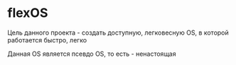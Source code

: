 # flexOS
Цель данного проекта - создать доступную, легковесную OS, в которой работается быстро, легко

Данная OS является псевдо OS, то есть - ненастоящая
